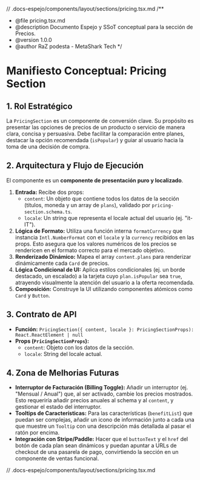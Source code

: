 // .docs-espejo/components/layout/sections/pricing.tsx.md
/\*\*

- @file pricing.tsx.md
- @description Documento Espejo y SSoT conceptual para la sección de Precios.
- @version 1.0.0
- @author RaZ podesta - MetaShark Tech
  \*/

# Manifiesto Conceptual: Pricing Section

## 1. Rol Estratégico

La `PricingSection` es un componente de conversión clave. Su propósito es presentar las opciones de precios de un producto o servicio de manera clara, concisa y persuasiva. Debe facilitar la comparación entre planes, destacar la opción recomendada (`isPopular`) y guiar al usuario hacia la toma de una decisión de compra.

## 2. Arquitectura y Flujo de Ejecución

El componente es un **componente de presentación puro y localizado**.

1.  **Entrada:** Recibe dos props:
    - `content`: Un objeto que contiene todos los datos de la sección (títulos, moneda y un array de `plans`), validado por `pricing-section.schema.ts`.
    - `locale`: Un string que representa el locale actual del usuario (ej. "it-IT").
2.  **Lógica de Formato:** Utiliza una función interna `formatCurrency` que instancia `Intl.NumberFormat` con el `locale` y la `currency` recibidos en las props. Esto asegura que los valores numéricos de los precios se rendericen en el formato correcto para el mercado objetivo.
3.  **Renderizado Dinámico:** Mapea el array `content.plans` para renderizar dinámicamente cada `Card` de precios.
4.  **Lógica Condicional de UI:** Aplica estilos condicionales (ej. un borde destacado, un escalado) a la tarjeta cuyo `plan.isPopular` sea `true`, atrayendo visualmente la atención del usuario a la oferta recomendada.
5.  **Composición:** Construye la UI utilizando componentes atómicos como `Card` y `Button`.

## 3. Contrato de API

- **Función:** `PricingSection({ content, locale }: PricingSectionProps): React.ReactElement | null`
- **Props (`PricingSectionProps`):**
  - `content`: Objeto con los datos de la sección.
  - `locale`: String del locale actual.

## 4. Zona de Melhorias Futuras

- **Interruptor de Facturación (Billing Toggle):** Añadir un interruptor (ej. "Mensual / Anual") que, al ser activado, cambie los precios mostrados. Esto requeriría añadir precios anuales al schema y al `content`, y gestionar el estado del interruptor.
- **Tooltips de Características:** Para las características (`benefitList`) que puedan ser complejas, añadir un icono de información junto a cada una que muestre un `Tooltip` con una descripción más detallada al pasar el ratón por encima.
- **Integración con Stripe/Paddle:** Hacer que el `buttonText` y el `href` del botón de cada plan sean dinámicos y puedan apuntar a URLs de checkout de una pasarela de pago, convirtiendo la sección en un componente de ventas funcional.

// .docs-espejo/components/layout/sections/pricing.tsx.md
